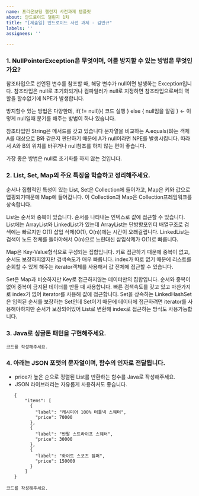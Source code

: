 ```yaml
---
name: 프리온보딩 챌린지 사전과제 템플릿
about: 안드로이드 챌린지 1차
title: "[제출일] 안드로이드 사전 과제 - 김민규"
labels: ''
assignees: ''

---
```


### 1. NullPointerException은 무엇이며, 이를 방지할 수 있는 방법은 무엇인가요?
참조타입으로 선언된 변수를 참조할 때, 해당 변수가 null이면 발생하는 Exception입니다. 참조타입은 null로 초기화되거나 컴파일러가 null로 지정하면 참조타입으로써의 역할을 할수없기에 NPE가 발생합니다. 

방지할수 있는 방법은 다양한데,
if( != null)}{ 코드 실행 } else { null임을 알림 } <- 이렇게 null일때 분기를 해주는 방법이 하나 있습니다.

참조타입인 String은 메서드를 갖고 있습니다 문자열을 비교하는 A.equals(B)는 객체 A를 대상으로 B와 같은지 판단하기 때문에 A가 null이라면 NPE를 발생시킵니다. 따라서 A와 B의 위치를 바꾸거나 null참조를 하지 않는 편이 좋습니다. 

가장 좋은 방법은 null로 초기화를 하지 않는 것입니다.

### 2. List, Set, Map의 주요 특징을 학습하고 정리해주세요. 
순서나 집합적인 특성이 있는 List, Set은 Collection에 들어가고, Map은 키와 값으로 맵핑되기때문에 Map에 들어갑니다. 이 Collection과 Map은 Collection프레임워크를 상속합니다.

List는 순서와 중복이 있습니다. 순서를 나타내는 인덱스로 값에 접근할 수 있습니다. List에는 ArrayList와 LinkedList가 있는데 ArrayList는 단방향포인터 배열구조로 검색에는 빠르지만 O(1) 삽입 삭제(O(1), O(n))에는 시간이 오래걸립니다. LinkedList는 검색이 노드 전체를 돌아야해서 O(n)으로 느린대신 삽입삭제가 O(1)로 빠릅니다.

Map은 Key-Value형식으로 구성되는 집합입니다. 키로 접근하기 때문에 중복이 없고, 순서도 보장하지않지만 검색속도가 매우 빠릅니다. index가 따로 없기 때문에 리스트를 순회할 수 있게 해주는 iterator객체를 사용해서 값 전체에 접근할 수 있습니다.

Set은 Map과 비슷하지만 Key로 접근하지않는 데이터만의 집합입니다. 순서와 중복이 없어 중복이 금지된 데이터를 만들 때 사용합니다. 빠른 검색속도를 갖고 있고 마찬가지로 index가 없어 iterator를 사용해 값에 접근합니다. Set을 상속하는 LinkedHashSet은 입력된 순서를 보장하는 Set인데 Set이기 때문에 데이터에 접근하려면 iterator를 사용해야하지만 순서가 보장되어있어 List로 변환해 index로 접근하는 방식도 사용가능합니다.


### 3. Java로 싱글톤 패턴을 구현해주세요. 
```
코드를 작성해주세요.
```

### 4. 아래는 JSON 포맷의 문자열이며, 함수의 인자로 전달됩니다.
- price가 높은 순으로 정렬된 List를 반환하는 함수를 Java로 작성해주세요.
- JSON 라이브러리는 자유롭게 사용하셔도 좋습니다.

```
   {
       "items": [
         {
           "label": "캐시미어 100% 터틀넥 스웨터",
           "price": 70000
         },
         {
           "label": "반팔 스트라이프 스웨터",
           "price": 30000
         },
         {
           "label": "화이트 스포츠 점퍼",
           "price": 150000
         }
       ]
   }
```

```
코드를 작성해주세요.
```